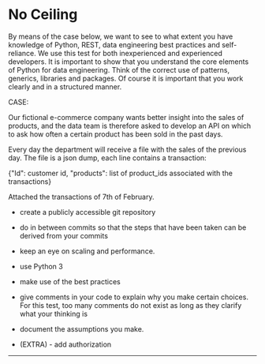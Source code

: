 # No Ceiling

By means of the case below, we want to see to what extent you have knowledge of Python, REST, data engineering best practices and self-reliance. We use this test for both inexperienced and experienced developers. It is important to show that you understand the core elements of Python for data engineering. Think of the correct use of patterns, generics, libraries and packages. Of course it is important that you work clearly and in a structured manner.

CASE:

Our fictional e-commerce company wants better insight into the sales of products, and the data team is therefore asked to develop an API on which to ask how often a certain product has been sold in the past days.

Every day the department will receive a file with the sales of the previous day. The file is a json dump, each line contains a transaction:

{"Id": customer id, "products": list of product_ids associated with the transactions}

Attached the transactions of 7th of February.

- create a publicly accessible git repository

- do in between commits so that the steps that have been taken can be derived from your commits

- keep an eye on scaling and performance.

- use Python 3

- make use of the best practices

- give comments in your code to explain why you make certain choices. For this test, too many comments do not exist as long as they clarify what your thinking is

- document the assumptions you make.

- (EXTRA) - add authorization

---
